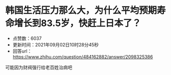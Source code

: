 # 韩国生活压力那么大，为什么平均预期寿命增长到83.5岁，快赶上日本了？
- 点赞数：6037
- 更新时间：2021年09月02日10时28分45秒
- 回答url：https://www.zhihu.com/question/484162882/answer/2098325386
<body>
 <p data-pid="TrMGZy-a">可能因为财阀强行给老百姓治病吧</p>
</body>